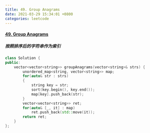 ```yaml
---
title: 49. Group Anagrams
date: 2021-03-29 15:34:01 +0800
categories: leetcode
---
```

#### [49. Group Anagrams](https://leetcode.com/problems/group-anagrams/)
##### 按照排序后的字符串作为索引
```c++
class Solution {
public:
    vector<vector<string>> groupAnagrams(vector<string>& strs) {
        unordered_map<string, vector<string>> map;
        for(auto& str : strs)
        {
            string key = str;
            sort(key.begin(), key.end());
            map[key].push_back(str);
        }
        vector<vector<string>> ret;
        for(auto& [_, it] : map)
            ret.push_back(std::move(it));
        return ret;
    }
};
```

